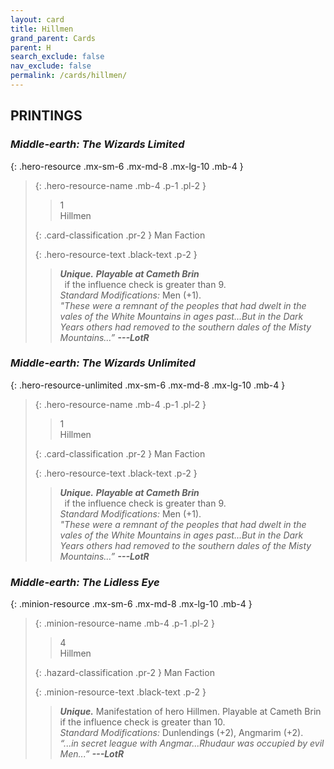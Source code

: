 ```yaml
---
layout: card
title: Hillmen
grand_parent: Cards
parent: H
search_exclude: false
nav_exclude: false
permalink: /cards/hillmen/
---
```


## PRINTINGS


### _Middle-earth: The Wizards Limited_

{: .hero-resource .mx-sm-6 .mx-md-8 .mx-lg-10 .mb-4 }
> {: .hero-resource-name .mb-4 .p-1 .pl-2 }
> > <div class="card-mp">1</div>
> > <div class="card-name">Hillmen</div>
>
> {: .card-classification .pr-2 }
> Man Faction
>
> {: .hero-resource-text .black-text .p-2 }
> > _**Unique.**_ ***Playable at Cameth Brin*** <br>&ensp;if the influence check is greater than 9.  <br>_Standard Modifications:_ Men (+1). <br>_"These were a remnant of the peoples that had dwelt in the vales of the White Mountains in ages past...But in the Dark Years others had removed to the southern dales of the Misty Mountains...”_ ***---&#65279;LotR*** 
> 

### _Middle-earth: The Wizards Unlimited_

{: .hero-resource-unlimited .mx-sm-6 .mx-md-8 .mx-lg-10 .mb-4 }
> {: .hero-resource-name .mb-4 .p-1 .pl-2 }
> > <div class="card-mp">1</div>
> > <div class="card-name">Hillmen</div>
>
> {: .card-classification .pr-2 }
> Man Faction
>
> {: .hero-resource-text .black-text .p-2 }
> > _**Unique.**_ ***Playable at Cameth Brin*** <br>&ensp;if the influence check is greater than 9.  <br>_Standard Modifications:_ Men (+1). <br>_"These were a remnant of the peoples that had dwelt in the vales of the White Mountains in ages past...But in the Dark Years others had removed to the southern dales of the Misty Mountains...”_ ***---&#65279;LotR*** 
> 

### _Middle-earth: The Lidless Eye_

{: .minion-resource .mx-sm-6 .mx-md-8 .mx-lg-10 .mb-4 }
> {: .minion-resource-name .mb-4 .p-1 .pl-2 }
> > <div class="hazard-mp">4</div>
> > <div class="card-name">Hillmen</div>
>
> {: .hazard-classification .pr-2 }
> Man Faction
>
> {: .minion-resource-text .black-text .p-2 }
> > _**Unique.**_ Manifestation of hero Hillmen. Playable at Cameth Brin if the influence check is greater than 10.  <br>_Standard Modifications:_ Dunlendings (+2), Angmarim (+2). <br>_“...in secret league with Angmar...Rhudaur was occupied by evil Men...”_ ***---&#65279;LotR***  
> 
